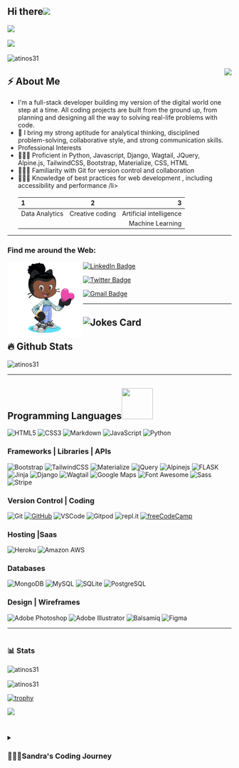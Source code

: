
<h2 align="left">Hi there<img src ="https://raw.githubusercontent.com/MartinHeinz/MartinHeinz/master/wave.gif" width = 30px></h2>
<p align="left">
  <img width="250" src="https://media.giphy.com/media/jIgXf4hgbHCeKiXpvt/giphy.gif">
</p>


<!-- Animation Typing -->

<p align="left">
  <a href="https://github.com/DenverCoder1/readme-typing-svg"><img src="https://readme-typing-svg.demolab.com/?lines=I'm%20Sandra%20Atino;A%20Full-stack%20web%20developer;Experienced%20UI%2FUX%20Designer;2%2B%20years%20of%20coding%20experience;Always%20learning%20new%20things&font=Fira%20Code&center=true&width=440&height=45&color=f75c7e&vCenter=true&size=22&pause=1000" /></a>
</p>

<!-- Animation Typing: END -->

<!-- Profile Views -->

<p align="left">
  <img src="https://komarev.com/ghpvc/?username=atinos31&label=Profile%20views&color=0e75b6&style=flat" alt="atinos31" />
</p>



<!-- Profile Views: END -->

<!--Image Gif-->
<img  src="https://user-images.githubusercontent.com/105108549/190127191-945c97b4-f2e8-47fe-b1da-ff678d31c0ed.gif" height="290px" align="right" />

<!-- About me section -->

<h2>⚡️ About Me</h2>

<ul>
  <li> I'm a full-stack developer building my version of the digital world one step at a time. All coding projects are built from the ground up, from planning and designing all the way to solving real-life problems with code.</li>
   <li>🔭  I bring my strong aptitude for analytical thinking, disciplined problem-solving, collaborative style, and strong communication skills.
<li>Professional Interests

  
   <li>👩🏾‍💻 Proficient in Python, Javascript, Django, Wagtail, JQuery, Alpine.js, TailwindCSS, Bootstrap, Materialize, CSS, HTML</li>

  <li>👩🏾‍💻 Familiarity with Git for version control and collaboration</li>
    <li>👩🏾‍💻 Knowledge of best practices for web development , including accessibility and performance /li>


| 1      | 2     | 3 |
| ------------- |:-------------:| -----:|
| Data Analytics   | Creative coding | Artificial intelligence |
  |     |  | Machine Learning |


</li>
  
</ul>


<!-- About me section: END -->

--------------------------


<h3 align="left">Find me around the Web:</h3>

<a href="https://github.com/Atinos31"><img align="left" width="170" height="170" src="Sandra-octocat-rotating.gif"></a>

  <p align="right">     
  <p><a href="https://www.linkedin.com/in/sandra-atino/"><img src="https://img.shields.io/badge/-atinos31%20-blue?style=plastic&amp;labelColor=blue&amp;logo=LinkedIn&amp;link=www.linkedin.com/in/sandra-atino-459a231a9" alt="LinkedIn Badge"></a> </p>
     <p>  <a href="https://twitter.com/atinos31/"><img src="https://img.shields.io/badge/-atinos31-informational?style=plastic&amp;labelColor=informational&amp;logo=Twitter&amp;link=https://twitter.com/atinos31" alt="Twitter Badge"></a></p>
    <p>         <a href="mailto:atinos31.dev@gmail.com"><img src="https://img.shields.io/badge/-Sandra%20Atino-fff?style=plastic&amp;labelColor=fff&amp;logo=Gmail&amp;link=mailto:atinos31.dev@gmail.com" alt="Gmail Badge"></a></p>

   </p>
 
---
<!-- Markdown -->

![Jokes Card](https://readme-jokes.vercel.app/api)
  ---------------------------
  
## :fire: Github Stats
<p><img align="center" src="https://github-readme-streak-stats.herokuapp.com/?user=atinos31&theme=highcontrast" alt="atinos31" />

</p>




-------------------------------------------------

 
## Programming Languages<img src="https://camo.githubusercontent.com/b0fa06ee100360ae8811a115c133de7848891e3b/68747470733a2f2f6769746875622e6769746875626173736574732e636f6d2f696d616765732f6d6f6e612d776869737065722e676966" width="70" height="70" />

![HTML5](https://img.shields.io/badge/HTML5%20-%23E34F26.svg?&style=for-the-badge&logo=HTML5&logoColor=FFFFFF)
![CSS3](https://img.shields.io/badge/CSS3%20-%231572B6.svg?&style=for-the-badge&logo=CSS3&logoColor=FFFFFF)
![Markdown](https://img.shields.io/badge/Markdown%20-%23000000.svg?&style=for-the-badge&logo=Markdown&logoColor=FFFFFF)
![JavaScript](https://img.shields.io/badge/JavaScript%20-%23323330.svg?&style=for-the-badge&logo=JavaScript&logoColor=F1BE32)
![Python](https://img.shields.io/badge/Python%20-%23004D7A.svg?&style=for-the-badge&logo=python&logoColor=ffdf76)


### Frameworks | Libraries | APIs
![Bootstrap](https://img.shields.io/badge/Bootstrap%20-%23563D7C.svg?&style=for-the-badge&logo=Bootstrap&logoColor=FFFFFF)
![TailwindCSS](https://img.shields.io/badge/TailwindCSS%20-%231D1D1D.svg?&style=for-the-badge&logo=TailwindCSS&logoColor=FFFFFFF)
![Materialize](https://img.shields.io/badge/Materialize%20-%23EE6E73.svg?&style=for-the-badge&logo=Materialize&logoColor=FFFFFF)
![jQuery](https://img.shields.io/badge/jQuery%20-%231E2E3B.svg?&style=for-the-badge&logo=jQuery&logoColor=21ACE2)
![Alpinejs](https://img.shields.io/badge/alpinejs%20-%23646EDE.svg?&style=for-the-badge&logo=alpinejs&logoColor=FFFFFF)
![FLASK](https://img.shields.io/badge/flask%20-%23563F7C.svg?&style=for-the-badge&logo=Flask&logoColor=FFFF00)
![Jinja](https://img.shields.io/badge/Jinja%20-%23000000.svg?&style=for-the-badge&logo=Jinja&logoColor=B41717)
![Django](https://img.shields.io/badge/Django%20-%23092E20.svg?&style=for-the-badge&logo=Django&logoColor=FFFFFF)
![Wagtail](https://img.shields.io/badge/Wagtail%20-%2300471b.svg?&style=for-the-badge&logo=Wagtail&logoColor=F1BE32)
![Google Maps](https://img.shields.io/badge/Google%20Maps%20-%234285F4.svg?&style=for-the-badge&logo=Google%20Maps&logoColor=FFFFFF)
![Font Awesome](https://img.shields.io/badge/Font%20Awesome%20-%23339AF0.svg?&style=for-the-badge&logo=Font%20Awesome&logoColor=FFFFFF)
![Sass](https://img.shields.io/badge/Sass%20-%23CC6699.svg?&style=for-the-badge&logo=Sass&logoColor=FFFFFF)
![Stripe](https://img.shields.io/badge/Stripe%20-%23646EDE.svg?&style=for-the-badge&logo=Stripe&logoColor=FFFFFF)

### Version Control | Coding

![Git](https://img.shields.io/badge/Git%20-%23302F2F.svg?&style=for-the-badge&logo=Git&logoColor=F05032)
[![GitHub](https://img.shields.io/badge/GitHub%20-%23181717.svg?&style=for-the-badge&logo=GitHub&logoColor=FFFFFF)](https://github.com/Atinos3)
![VSCode](https://img.shields.io/badge/VSCode%20-%232B2B30.svg?&style=for-the-badge&logo=Visual%20Studio%20Code&logoColor=007ACC)
![Gitpod](https://img.shields.io/badge/Gitpod%20-%231D1D1D.svg?&style=for-the-badge&logo=Gitpod&logoColor=FFFFFFF)
![repl.it](https://img.shields.io/badge/repl.it%20-%23101B30.svg?&style=for-the-badge&logo=repl.it&logoColor=93969C)
[![freeCodeCamp](https://img.shields.io/badge/freeCodeCamp%20-%2300471b.svg?&style=for-the-badge&logo=freeCodeCamp&logoColor=F1BE32)](https://www.freecodecamp.org/atinos31)

### Hosting |Saas
![Heroku](https://img.shields.io/badge/Heroku%20-%23430098.svg?&style=for-the-badge&logo=Heroku&logoColor=FFFFFF)
![Amazon AWS](https://img.shields.io/badge/Amazon%20AWS%20-%23232F3E.svg?&style=for-the-badge&logo=Amazon%20AWS&logoColor=FF9900)

### Databases

![MongoDB](https://img.shields.io/badge/MongoDB%20-%233F2E1E.svg?&style=for-the-badge&logo=MongoDB&logoColor=47A248)
![MySQL](https://img.shields.io/badge/MySQL%20-%2300758F.svg?&style=for-the-badge&logo=MySQL&logoColor=FFFFFF)
![SQLite](https://img.shields.io/badge/SQLite%20-%23003B57.svg?&style=for-the-badge&logo=SQLite&logoColor=FFFFFF)
![PostgreSQL](https://img.shields.io/badge/PostgreSQL%20-%23336791.svg?&style=for-the-badge&logo=PostgreSQL&logoColor=FFFFFF)


### Design | Wireframes
![Adobe Photoshop](https://img.shields.io/badge/Adobe%20Photoshop%20-%23001C25.svg?&style=for-the-badge&logo=Adobe%20Photoshop&logoColor=00C3F8)
![Adobe Illustrator](https://img.shields.io/badge/Adobe%20Illustrator%20-%23251200.svg?&style=for-the-badge&logo=Adobe%20Illustrator&logoColor=F87900)
![Balsamiq](https://img.shields.io/badge/Balsamiq%20-%23A60000.svg?&style=for-the-badge&logo=Balsamiq&logoColor=FFFFFF)
![Figma](https://img.shields.io/badge/Figma%20-%23251200.svg?&style=for-the-badge&logo=Balsamiq&logoColor=F87900)



----------------------------------------------------------------------------------------------------------------------------


#

### 📊 Stats

<p><img align="center" src="https://github-readme-stats.vercel.app/api/top-langs?username=atinos31&theme=highcontrast&show_icons=true&locale=en&layout=compact" alt="atinos31" /></p>


<p><img align="center" src="https://github-readme-stats.vercel.app/api?username=atinos31&theme=highcontrast&show_icons=true?" alt="atinos31" /></p>

[![trophy](https://github-profile-trophy.vercel.app/?username=atinos31&theme=onedark)](https://github.com/atinos31/github-profile-trophy)

 <p> <img src="https://media3.giphy.com/media/VTtANKl0beDFQRLDTh/giphy.gif?cid=ecf05e47fflbi8ttdsh5h3nbb0fhbbpspk5uzzszmc7ev84g&rid=giphy.gif&ct=g"></p>

#

<details>
 <summary><h3>👩🏾‍💻Sandra's Coding Journey</h3></summary>
 
   <p>I started my coding journey as a bootcamp student with a passion to learn everything I could about this programming world</p>
     <p>My experience includes working with a wide range of technologies such as Python, Django,Wagtail, Javascript, Alpinejs,JQuery, Rest APIs , Bootstrap , Tailwindcss, Materialize, CSS & HTML</p>
<p> I am also confortable working with  SQL(postgreSQL, SQLite, mySQL) & NoSQL(MongoDB) databases.</p>

  ---------------------------
  
 

### Born & Bred In:

![Uganda](https://cdn.countryflags.com/thumbs/uganda/flag-400.png)
---

### Currently Residing In:

![Belgium](https://cdn.countryflags.com/thumbs/belgium/flag-400.png)


... Code away!
